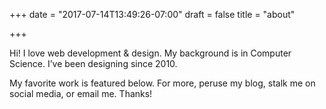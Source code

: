 +++
date = "2017-07-14T13:49:26-07:00"
draft = false
title = "about"

+++

Hi! I love web development & design.
My background is in Computer Science.
I’ve been designing since 2010.

My favorite work is featured below.
For more, peruse my blog, stalk me
on social media, or email me. Thanks!